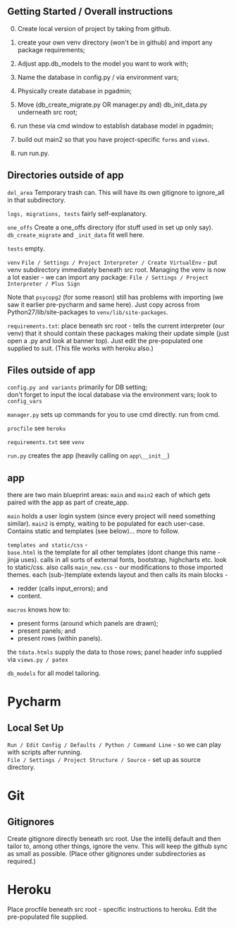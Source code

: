 ## Getting Started / Overall instructions
0. Create local version of project by taking from github.
1. create your own venv directory (won't be in github) and import any package requirements;

2. Adjust app.db_models to the model you want to work with;
3. Name the database in config.py / via environment vars;
4. Physically create database in pgadmin;
5. Move (db_create_migrate.py OR manager.py and) db_init_data.py underneath src root;
6. run these via cmd window to establish database model in pgadmin;

7. build out main2 so that you have project-specific `forms` and `views`.
8. run run.py.


## Directories outside of app
`del_area` Temporary trash can. This will have its own gitignore to ignore_all
 in that subdirectory.

`logs, migrations, tests` fairly self-explanatory.

`one_offs` Create a one_offs directory (for stuff used in set up only say).
`db_create_migrate` and `_init_data` fit well here.

`tests` empty.

`venv`
`File / Settings / Project Interpreter / Create VirtualEnv` - put venv subdirectory
 immediately beneath src root. Managing the venv is now a lot easier - we can import
 any package: `File / Settings / Project Interpreter / Plus Sign`

Note that `psycopg2` (for some reason) still has problems with importing (we saw it
earlier pre-pycharm and same here). Just copy across from Python27/lib/site-packages 
to `venv/lib/site-packages`.

`requirements.txt`: place beneath src root - tells the current interpreter (our venv)
that it should contain these packages making their update simple (just open a .py and
look at banner top). Just edit the pre-populated one supplied to suit.
(This file works with heroku also.)

## Files outside of app  
`config.py and variants` primarily for DB setting;  
don't forget to input the local database via the environment vars;
look to `config_vars`

`manager.py`
sets up commands for you to use cmd directly. run from cmd.

`procfile`
see `heroku`

`requirements.txt`
see `venv`

`run.py`
creates the app (heavily calling on `app\__init__`)

## app
there are two main blueprint areas: `main` and `main2` each of which gets paired
with the app as part of create_app.

`main` holds a user login system (since every project will need something similar).
`main2` is empty, waiting to be populated for each user-case. Contains static and 
templates (see below)... more to follow.

`templates and static/css` -  
`base.html` is the template for all other templates (dont change this name - jinja uses).
calls in all sorts of external fonts, bootstrap, highcharts etc. look to static/css.
also calls `main_new.css` - our modifications to those imported themes. each (sub-)template
extends layout and then calls its main blocks -
- redder (calls input_errors); and
- content.

`macros` knows how to:
- present forms (around which panels are drawn); 
- present panels; and 
- present rows (within panels).

the `tdata.htmls` supply the data to those rows; panel header info supplied via
`views.py / patex`

`db_models` for all model tailoring. 


# Pycharm 
## Local Set Up
`Run / Edit Config / Defaults / Python / Command Line` -
 so we can play with scripts after running.  
`File / Settings / Project Structure / Source` - set up as source directory.


# Git
## Gitignores
Create gitignore directly beneath src root. Use the intellij default and then tailor to,
among other things, ignore the venv. This will keep the github sync as small as possible. 
(Place other gitignores under subdirectories as required.)


# Heroku
Place procfile beneath src root - specific instructions to heroku.
Edit the pre-populated file supplied.
